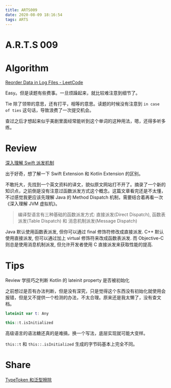 ```yaml
---
title: ARTS009
date: 2020-08-09 18:16:54
tags: ARTS
---
```

# A.R.T.S 009
<!--more-->

# Algorithm

[Reorder Data in Log Files - LeetCode](https://leetcode.com/problems/reorder-data-in-log-files/)

Easy。但是读题有些费事。一旦烦躁起来，就比较难注意到细节了。

Tie 除了领带的意思，还有打平，相等的意思。读题的时候没有注意到 `in case of ties` 这句话，导致浪费了一次提交机会。

查过之后才想起来似乎美剧里面经常能听到这个单词的这种用法，嗯，还得多听多练。

# Review

[深入理解 Swift 派发机制](https://kemchenj.github.io/2016-12-25-1/)

出于好奇，想了解一下 Swift Extension 和 Kotlin Extension 的区别。

不敢托大，先找到一个英文资料的译文，貌似原文网站打不开了。摘录了一个新的知识点，之前倒是没有注意过函数派发方式这个概念。这篇文章看完还是不太懂，不过感觉我更应该先理解 Java 的 Method Dispatch 机制，需要结合着再看一次《深入理解 JVM 虚拟机》。

> 编译型语言有三种基础的函数派发方式: 直接派发(Direct Dispatch), 函数表派发(Table Dispatch) 和 消息机制派发(Message Dispatch)

Java 默认使用函数表派发, 但你可以通过 final 修饰符修改成直接派发. C++ 默认使用直接派发, 但可以通过加上 virtual 修饰符来改成函数表派发. 而 Objective-C 则总是使用消息机制派发, 但允许开发者使用 C 直接派发来获取性能的提高.

# Tips

Review 学技巧之判断 Kotlin 的 lateinit property 是否被初始化

之前想过是否有办法判断，但是没有深究，只是觉得这个东西没有初始化就使用会报错，但是又不提供一个检测的办法，不太合理。原来还是我太懒了，没有查文档。

```kotlin
lateinit var t: Any

this::t.isInitialized
```

高级语言的语法糖还真的是难搞，换一个写法，底层实现就可能大变样。

`this::t` 和 `this::.isInitialized` 生成的字节码基本上完全不同。

# Share

[TypeToken 和泛型擦除](/2020/08/09/TypeTokenAndGenericsTypeErasure)
